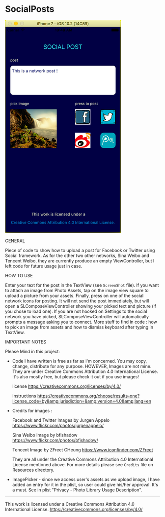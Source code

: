 # SocialPosts

![ScreenShot Social](/ScreenShot.png)

GENERAL

Piece of code to show how to upload a post for Facebook or Twitter using Social framework. As for the other two other networks, Sina Weibo and Tencent Weibo, they are currently produce an empty ViewController, but I left code for future usage just in case.

HOW TO USE

Enter your text for the post in the TextView (see `ScreenShot` file). If you want to attach an image from Photo Assets, tap on the image view square to upload a picture from your assets. Finally, press on one of the social network icons for posting. It will not send the post immediately, but will open a SLComposeViewController showing your picked text and picture (if you chose to load one).
If you are not hooked on Settings to the social network you have picked, SLComposeViewController will automatically prompts a message asking you to connect.
More stuff to find in code : how to pick an image from assets and how to dismiss keyboard after typing in TextView.

IMPORTANT NOTES

Please Mind in this project:

* Code I have written is free as far as I'm concerned. You may copy, change, distribute
  for any purpose.
  HOWEVER, Images are not mine. They are under Creative Commons Attribution 4.0 International License.
  It's also mostly free, but please check it out if you use images!

  license
  https://creativecommons.org/licenses/by/4.0/

  instructions
  https://creativecommons.org/choose/results-one?license_code=by&amp;jurisdiction=&amp;version=4.0&amp;lang=en

* Credits for images :

  Facebook and Twitter Images by Jurgen Appelo
  https://www.flickr.com/photos/jurgenappelo/

  Sina Weibo Image by bfishadow
  https://www.flickr.com/photos/bfishadow/

  Tencent Image by ZFreet CHeung
  https://www.iconfinder.com/ZFreet

  They are all under the Creative Commons Attribution 4.0 International License mentioned above.
  For more details please see `Credits` file on Resources directory.

* ImagePicker - since we access user's assets as we upload image, I have added
  an entry for it in the plist, so user could give his/her approval. It's a must.
  See in plist "Privacy - Photo Library Usage Description".

_______________________________________________________________________________________
This work is licensed under a Creative Commons Attribution 4.0 International License.
https://creativecommons.org/licenses/by/4.0/

